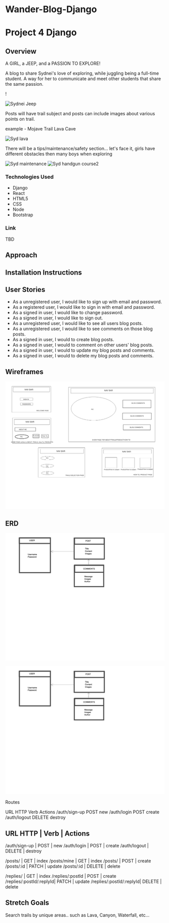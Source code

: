 # Wander-Blog-Django

# Project 4 Django

## Overview

A GIRL, a JEEP, and a PASSION TO EXPLORE!

A blog to share Sydnei's love of exploring, while juggling being a full-time student. A way for her to communicate and meet other students that share the same passion.

!

![Sydnei Jeep](https://user-images.githubusercontent.com/120183363/223731849-24d7a3ed-6d07-45df-9b2f-903b9200eaaf.jpeg)


Posts will have trail subject and posts can include images about various points on trail.

example - Mojave Trail Lava Cave

![Syd lava](https://user-images.githubusercontent.com/120183363/223755399-e8c5518d-76b8-4081-9cd7-a2375f4ad0fc.jpeg)

There will be a tips/maintenance/safety section... let's face it, girls have different obstacles then many boys when exploring

![Syd maintenance](https://user-images.githubusercontent.com/120183363/223761621-413760a7-57db-491d-9da2-f9a432fa2f0c.jpeg)
![Syd handgun course2](https://user-images.githubusercontent.com/120183363/223761639-6404168d-7de9-44a1-8abc-19caa3cbd337.jpeg)




### Technologies Used

- Django
- React
- HTML5
- CSS
- Node
- Bootstrap


### Link

TBD

## Approach

## Installation Instructions

## User Stories

- As a unregistered user, I would like to sign up with email and password.
- As a registered user, I would like to sign in with email and password.
- As a signed in user, I would like to change password.
- As a signed in user, I would like to sign out.
- As a unregistered user, I would like to see all users blog posts.
- As a unregistered user, I would like to see comments on those blog posts.
- As a signed in user, I would to create blog posts.
- As a signed in user, I would to comment on other users' blog posts.
- As a signed in user, I would to update my blog posts and comments.
- As a signed in user, I would to delete my blog posts and comments.


## Wireframes

![Alt text](IMAGES/WIRE%20FRAME.png)

## ERD
![Alt text](IMAGES/ERD.png)

![Alt text](IMAGES/ERD.png)

Routes

URL	HTTP Verb	Actions
/auth/sign-up	POST	new
/auth/login	POST	create
/auth/logout	DELETE	destroy


URL	HTTP             |    Verb	        |     Actions
--------------------------------------------------

/auth/sign-up	     |    POST	        |     new
/auth/login	         |    POST	        |     create
/auth/logout	     |    DELETE	    |     destroy

/posts/	             |    GET	        |     index
/posts/mine	         |    GET	        |     index
/posts/              |    POST	        |     create
/posts/:id	         |    PATCH	        |     update
/posts/:id	         |    DELETE	    |     delete

/replies/	         |    GET	        |     index
/replies/:postId	 |    POST	        |     create
/replies/:postId/:replyId|	PATCH 	    |     update
/replies/:postId/:replyId|	DELETE	    |     delete

## Stretch Goals

Search trails by unique areas.. such as Lava, Canyon, Waterfall, etc...


